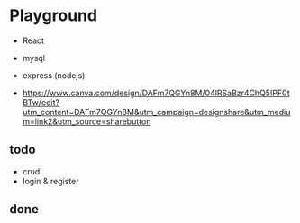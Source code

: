# Playground

- React
- mysql
- express (nodejs)

- https://www.canva.com/design/DAFm7QGYn8M/04lRSaBzr4ChQ5IPF0tBTw/edit?utm_content=DAFm7QGYn8M&utm_campaign=designshare&utm_medium=link2&utm_source=sharebutton

## todo

- crud
- login & register

## done
